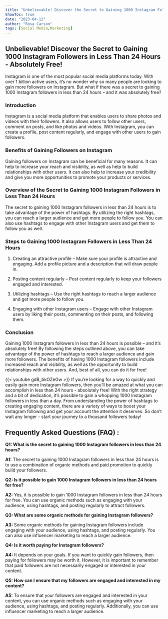 ```yaml
---
title: "Unbelievable! Discover the Secret to Gaining 1000 Instagram Followers in Less Than 24 Hours - Absolutely Free!"
ShowToc: true 
date: "2023-04-12"
author: "Rosa Carson" 
tags: [Social Media,Marketing]
---
```

## Unbelievable! Discover the Secret to Gaining 1000 Instagram Followers in Less Than 24 Hours - Absolutely Free!

Instagram is one of the most popular social media platforms today. With over 1 billion active users, it’s no wonder why so many people are looking to gain more followers on Instagram. But what if there was a secret to gaining 1000 Instagram followers in less than 24 hours – and it was absolutely free?

### Introduction

Instagram is a social media platform that enables users to share photos and videos with their followers. It also allows users to follow other users, comment on posts, and like photos and videos. With Instagram, you can create a profile, post content regularly, and engage with other users to gain followers.

### Benefits of Gaining Followers on Instagram

Gaining followers on Instagram can be beneficial for many reasons. It can help to increase your reach and visibility, as well as help to build relationships with other users. It can also help to increase your credibility and give you more opportunities to promote your products or services.

### Overview of the Secret to Gaining 1000 Instagram Followers in Less Than 24 Hours

The secret to gaining 1000 Instagram followers in less than 24 hours is to take advantage of the power of hashtags. By utilizing the right hashtags, you can reach a larger audience and get more people to follow you. You can also use hashtags to engage with other Instagram users and get them to follow you as well.

### Steps to Gaining 1000 Instagram Followers in Less Than 24 Hours

1. Creating an attractive profile – Make sure your profile is attractive and engaging. Add a profile picture and a description that will draw people in.

2. Posting content regularly – Post content regularly to keep your followers engaged and interested.

3. Utilizing hashtags – Use the right hashtags to reach a larger audience and get more people to follow you.

4. Engaging with other Instagram users – Engage with other Instagram users by liking their posts, commenting on their posts, and following them.

### Conclusion

Gaining 1000 Instagram followers in less than 24 hours is possible – and it’s absolutely free! By following the steps outlined above, you can take advantage of the power of hashtags to reach a larger audience and gain more followers. The benefits of having 1000 Instagram followers include increased reach and visibility, as well as the opportunity to build relationships with other users. And, best of all, you can do it for free!

{{< youtube gdB_bkOZeGw >}} 
If you’re looking for a way to quickly and easily gain more Instagram followers, then you’ll be amazed at what you can accomplish in less than 24 hours - absolutely free! With the right strategy and a bit of dedication, it’s possible to gain a whopping 1000 Instagram followers in less than a day. From understanding the power of hashtags to creating engaging content, there are a variety of ways to boost your Instagram following and get your account the attention it deserves. So don’t wait any longer - start your journey to a thousand followers today!

## Frequently Asked Questions (FAQ) :
**Q1: What is the secret to gaining 1000 Instagram followers in less than 24 hours?**

**A1:** The secret to gaining 1000 Instagram followers in less than 24 hours is to use a combination of organic methods and paid promotion to quickly build your followers.

**Q2: Is it possible to gain 1000 Instagram followers in less than 24 hours for free?**

**A2:** Yes, it is possible to gain 1000 Instagram followers in less than 24 hours for free. You can use organic methods such as engaging with your audience, using hashtags, and posting regularly to attract followers.

**Q3: What are some organic methods for gaining Instagram followers?**

**A3:** Some organic methods for gaining Instagram followers include engaging with your audience, using hashtags, and posting regularly. You can also use influencer marketing to reach a larger audience.

**Q4: Is it worth paying for Instagram followers?**

**A4:** It depends on your goals. If you want to quickly gain followers, then paying for followers may be worth it. However, it is important to remember that paid followers are not necessarily engaged or interested in your content.

**Q5: How can I ensure that my followers are engaged and interested in my content?**

**A5:** To ensure that your followers are engaged and interested in your content, you can use organic methods such as engaging with your audience, using hashtags, and posting regularly. Additionally, you can use influencer marketing to reach a larger audience.


